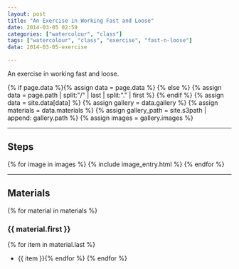 ```yaml
---
layout: post
title: "An Exercise in Working Fast and Loose"
date: 2014-03-05 02:59
categories: ["watercolour", "class"]
tags: ["watercolour", "class", "exercise", "fast-n-loose"]
data: 2014-03-05-exercise

---
```


An exercise in working fast and loose.

{% if page.data %}{% assign data = page.data %}
{% else %}
{% assign data = page.path | split:"/" | last | split:"." | first %}
{% endif %}
{% assign data = site.data[data] %}
{% assign gallery = data.gallery %}
{% assign materials = data.materials %}
{% assign gallery_path = site.s3path | append: gallery.path %}
{% assign images = gallery.images %}

*******

## Steps

{% for image in images %}
{% include image_entry.html %}
{% endfor %}

*******

## Materials
{% for material in materials %}
### {{ material.first }}
{% for item in material.last %}
* {{ item }}{% endfor %}
{% endfor %}
